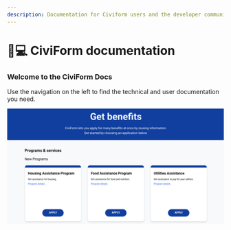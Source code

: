 ```yaml
---
description: Documentation for Civiform users and the developer community.
---
```


# 🧑💻 CiviForm documentation

### Welcome to the CiviForm Docs

Use the navigation on the left to find the technical and user documentation you need.

![](<.gitbook/assets/Landing page of programs.png>)
